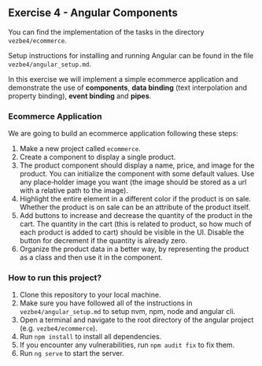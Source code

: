 ## Exercise 4 - Angular Components

You can find the implementation of the tasks in the directory `vezbe4/ecommerce`.

Setup instructions for installing and running Angular can be found in the file `vezbe4/angular_setup.md`.

In this exercise we will implement a simple ecommerce application and demonstrate the use of **components**, **data binding** (text interpolation and property binding), **event binding** and **pipes**.

### Ecommerce Application

We are going to build an ecommerce application following these steps:

1. Make a new project called `ecommerce`.
2. Create a component to display a single product.
3. The product component should display a name, price, and image for the product.
You can initialize the component with some default values. Use any place‐holder image you want (the image should be stored as a url with a relative path to the image).
4. Highlight the entire element in a different color if the product is on sale. Whether the product is on sale can be an attribute of the product itself.
5. Add buttons to increase and decrease the quantity of the product in the cart. The quantity in the cart (this is related to product, so how much of each product is added to cart) should be visible in the UI. Disable the button for decrement if the quantity is already zero.
6. Organize the product data in a better way, by representing the product as a class and then use it in the component.


### How to run this project?

1. Clone this repository to your local machine.
2. Make sure you have followed all of the instructions in `vezbe4/angular_setup.md` to setup nvm, npm, node and angular cli.
3. Open a terminal and navigate to the root directory of the angular project (e.g. `vezbe4/ecommerce`).
4. Run `npm install` to install all dependencies.
5. If you encounter any vulnerabilities, run `npm audit fix` to fix them.
6. Run `ng serve` to start the server.
